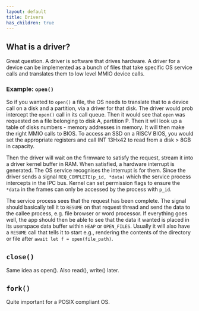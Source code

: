 ```yaml
---
layout: default
title: Drivers
has_children: true
---
```

## What is a driver?
Great question. A driver is software that drives hardware. A driver for a device can be implemented as a bunch of files that take specific OS service calls and translates them to low level MMIO device calls.

### Example: `open()`
So if you wanted to `open()` a file, the OS needs to translate that to a device call on a disk and a partition, via a driver for that disk. The driver would prob intercept the `open()` call in its call queue. Then it would see that `open` was requested on a file belonging to disk A, partition P. Then it will look up a table of disks numbers - memory addresses in memory. It will then make the right MMIO calls to BIOS. To access an SSD on a RISCV BIOS, you would set the appropriate registers and call INT 13Hx42 to read from a disk > 8GB in capacity.

Then the driver will wait on the firmware to satisfy the request, stream it into a driver kernel buffer in RAM. When satisfied, a hardware interrupt is generated. The OS service recognises the interrupt is for them. Since the driver sends a signal `REQ_COMPLETE(p_id, *data)` which the service process intercepts in the IPC bus. Kernel can set permission flags to ensure the `*data` in the frames can only be accessed by the process with `p_id`.

The service process sees that the request has been complete. The signal should basically tell it to `RESUME` on that request thread and send the data to the callee process, e.g. file browser or word processor. If everything goes well, the app should then be able to see that the data it wanted is placed in its userspace data buffer within `HEAP` or `OPEN_FILES`. Usually it will also have a `RESUME` call that tells it to start e.g., rendering the contents of the directory or file after `await let f = open(file_path)`.

## `close()`
Same idea as open(). Also read(), write() later.

## `fork()`
Quite important for a POSIX compliant OS.

